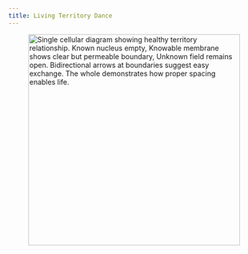 ```yaml
---
title: Living Territory Dance
---
```


<div align="left"><figure><img src="../assets/Screenshot 2024-11-25 at 8.04.28 PM.png" alt="Single cellular diagram showing healthy territory relationship. Known nucleus empty, Knowable membrane shows clear but permeable boundary, Unknown field remains open. Bidirectional arrows at boundaries suggest easy exchange. The whole demonstrates how proper spacing enables life." width="423"><figcaption></figcaption></figure></div>
